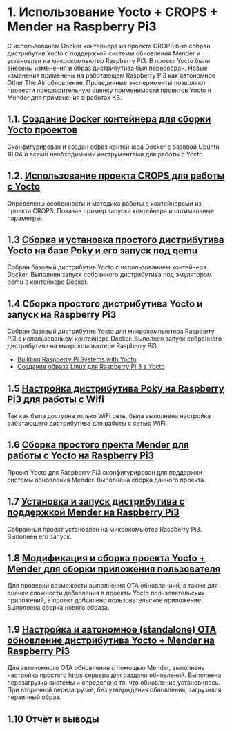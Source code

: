 # 1. Использование Yocto + CROPS + Mender на Raspberry Pi3

С использованем Docker контейнера из проекта CROPS был собран дистрибутив Yocto с поддержкой системы обновления Mender и установлен на микрокомпьютер Raspberry Pi3. В проект Yocto были внесены изменения и образ дистрибутива был пересобран. Новые изменения применены на работающем Raspberry Pi3 как автономное Other The Air обновление. Проведенные эксперименты позволяют провести предварительную оценку применимости проектов Yocto и Mender для применения в работах КБ.

## 1.1. [Создание Docker контейнера для сборки Yocto проектов](../yocto/yocto-docker.md)

Сконфигурирован и создан образ контейнера Docker с базовой Ubuntu 18.04 и всеми необходимыми инструментами для работы с Yocto.

## 1.2. [Использование проекта CROPS для работы с Yocto](../yocto/crops.md)

Определены особенности и методика работы с контейнерами из проекта CROPS. Показан пример запуска контейнера и оптимальные параметры.

## 1.3 [Сборка и установка простого дистрибутива Yocto на базе Poky и его запуск под qemu](../yocto/quick-start.md)

Собран базовый дистрибутив Yocto с использованием контейнера Docker. Выполнен запуск собранного дистрибутива под эмулятором qemu  в контейнере Docker.

## 1.4 Сборка простого дистрибутива Yocto и запуск на Raspberry Pi3

Собран базовый дистрибутив Yocto для микрокомпьютера Raspberry Pi3 с использованием контейнера Docker. Выполнен запуск собранного дистрибутива на микрокомпьютере Raspberry Pi3.

* [Building Raspberry Pi Systems with Yocto](https://jumpnowtek.com/rpi/Raspberry-Pi-Systems-with-Yocto.html)
* [Создание образа Linux для Raspberry Pi 3 в Yocto](https://cxemotexnika.org/2019/05/sozdanie-obraza-linux-dlya-raspberry-pi-3-v-yocto/)

## 1.5 [Настройка дистрибутива Poky на Raspberry Pi3 для работы с Wifi](../yocto/raspberry3-wifi.md)

Так как была доступна только WiFi сеть, была выполнена настройка работающего дистрибутива для работы с сетью WiFi.

## 1.6 [Сборка простого пректа Mender для работы с Yocto на Raspberry Pi3](../mender/raspberry3.md)

Проект Yocto для Raspberry Pi3 сконфигурирован для поддержки системы обновления Mender. Выполнена сборка данного проекта.

## 1.7 [Установка и запуск дистрибутива с поддержкой Mender на Raspberry Pi3](../mender/raspberry3.md)

Собранный проект установлен на микрокомьютер Raspberry Pi3. Выполнен его запуск.

## 1.8 [Модификация и сборка проекта Yocto + Mender для сборки приложения пользователя](../yocto/helloworld.md)

Для проверки возможости выполнения OTA обновлениий, а также для оценки сложности добавления в проекты Yocto пользовательских приложений, в проект добавлено пользовательское приложение. Выполнена сборка нового образа.  

## 1.9 [Настройка и автономное (standalone) OTA обновление дистрибутива Yocto + Mender на Raspberry Pi3](../mender/raspberry3.md)

Для автономного OTA обновления с помощью Mender, выполнена настройка простого https сервера для раздачи обновлений. Выполнена перезагрузка системы и определено то, что обновление установилось. При вторичной перезагрузке, без утверждения обновления, загрузился первичный образ.

## 1.10 Отчёт и выводы
